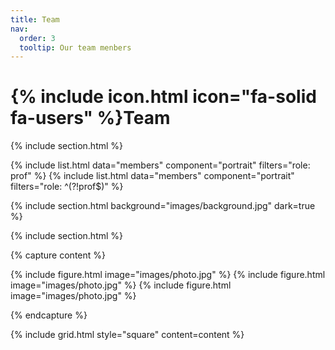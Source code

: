 ```yaml
---
title: Team
nav:
  order: 3
  tooltip: Our team menbers
---
```


# {% include icon.html icon="fa-solid fa-users" %}Team



{% include section.html %}

{% include list.html data="members" component="portrait" filters="role: prof" %}
{% include list.html data="members" component="portrait" filters="role: ^(?!prof$)" %}

{% include section.html background="images/background.jpg" dark=true %}



{% include section.html %}

{% capture content %}

{% include figure.html image="images/photo.jpg" %}
{% include figure.html image="images/photo.jpg" %}
{% include figure.html image="images/photo.jpg" %}

{% endcapture %}

{% include grid.html style="square" content=content %}
